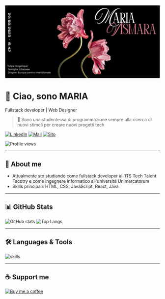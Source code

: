 <!-- Banner -->
![banner](https://raw.githubusercontent.com/Smaryy/Smaryy/main/odel.webp)

# 👋 Ciao, sono MARIA
Fullstack developer | Web Designer

> 🎯 Sono una studentessa di programmazione sempre alla ricerca di nuovi stimoli per creare nuovi progetti tech

<!-- Social badges -->
[![LinkedIn](https://img.shields.io/badge/-LinkedIn-0A66C2?style=flat-square&logo=linkedin&logoColor=white)](https://linkedin.com/in/maria-vismara-984010286)
[![Mail](https://img.shields.io/badge/-Email-c14438?style=flat-square&logo=gmail&logoColor=white)](mailto:mariavismara04@gmail.com)
[![Sito](https://img.shields.io/badge/Portfolio-website-blue?style=flat-square&logo=google-chrome)](https://mvisionweb.com)

<!-- Profile views -->
![Profile views](https://komarev.com/ghpvc/?username=Smaryy)

---

## 🔭 About me
- Attualmente sto studiando come fullstack developer all'ITS Tech Talent Facotry e come ingegnere informatico all'università Unimercatorum
- Skills principali: HTML, CSS, JavaScript, React, Java

---

## 📊 GitHub Stats
![GitHub stats](https://github-readme-stats.vercel.app/api?username=Smaryy&show_icons=true&theme=dark)
![Top Langs](https://github-readme-stats.vercel.app/api/top-langs/?username=Smaryy&layout=compact&theme=dark)

---

## 🛠 Languages & Tools
![skills](https://skillicons.dev/icons?i=html,css,js,react,figma,git)

---


## ☕ Support me
[![Buy me a coffee](https://img.shields.io/badge/Buy%20me%20a%20coffee-yellow?style=flat-square&logo=buy-me-a-coffee)](https://buymeacoffee.com/Smaryy) 
